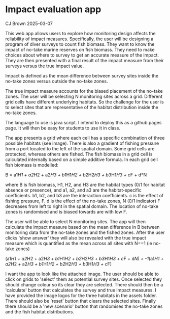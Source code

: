 # Impact evaluation app

CJ Brown 2025-03-07

This web app allows users to explore how monitoring design affects the reliability of impact measures. Specifically, the user will be designing a program of diver surveys to count fish biomass. They want to know the impact of no-take marine reserves on fish biomass. They need to make choices about where to survey to get an accurate measure of the impact. They are then presented with a final result of the impact measure from their surveys versus the true impact value.

Impact is defined as the mean difference between survey sites inside the no-take zones versus outside the no-take zones. 

The true impact measure accounts for the biased placement of the no-take zones. The user will be selecting N monitoring sites across a grid. Different grid cells have different underlying habitats. So the challenge for the user is to select sites that are representative of the habitat distribution inside the no-take zones. 

The language to use is java script. I intend to deploy this as a github pages page. It will then be easy for students to use it in class. 

The app presents a grid where each cell has a specific combination of three possible habitats (see image). There is also a gradient of fishing pressure from a port located to the left of the spatial domain. Some grid cells are protected, whereas others are fished. The fish biomass in a grid cell is calculated internally based on a simple additive formula. In each grid cell fish biomass is modelled: 

B = a1*H1 + a2*H2 + a2*H3 +  b1*H1*H2 + b2*H2*H3 + b3*H1*H3 + c*F + d*N

where B is fish biomass, H1, H2, and H3 are the habitat types (0/1 for habitat absence or presence), and a1, a2, and a3 are the habitat-specific coefficients. b1, b2, and b3 are the interaction coefficients. c is the effect of fishing pressure, F. d is the effect of the no-take zones, N (0/1 indicator)
F decreases from left to right in the spatial domain. The location of no-take zones is randomised and is biased towards are with low F. 

The user will be able to select N monitoring sites. The app will then calculate the impact measure based on the mean difference in B between monitoring data from the no-take zones and the fished zones. After the user clicks 'show answer' they will also be revealed with the true impact measure which is quantified as the mean across all sites with N==1 (ie no-take zones)

(a1*H1 + a2*H2 + a2*H3 +  b1*H1*H2 + b2*H2*H3 + b3*H1*H3 + c*F + d*N) + -1*(a1*H1 + a2*H2 + a2*H3 +  b1*H1*H2 + b2*H2*H3 + b3*H1*H3 + c*F) 

I want the app to look like the attached image. The user should be able to click on grids to 'select' them as potential survey sites. Once selected they should change colour so its clear they are selected. There should then be a 'calculate' button that calculates the survey and true impact measures. I have provided the image logos for the three habitats in the assets folder. There should also be 'reset' button that clears the selected sites. Finally there should be a 'new scenario' button that randomises the no-take zones and the fish habitat distributions.